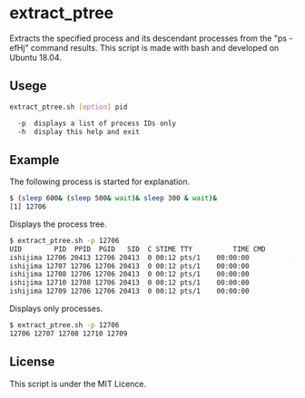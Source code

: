 # extract_ptree
Extracts the specified process and its descendant processes from the "ps -efHj" command results.
This script is made with bash and developed on Ubuntu 18.04.

## Usege

```bash
extract_ptree.sh [option] pid

  -p  displays a list of process IDs only
  -h  display this help and exit
```

## Example
The following process is started for explanation.

```bash
$ (sleep 600& (sleep 500& wait)& sleep 300 & wait)&
[1] 12706
```

Displays the process tree.

```bash
$ extract_ptree.sh -p 12706
UID        PID  PPID  PGID   SID  C STIME TTY          TIME CMD
ishijima 12706 20413 12706 20413  0 00:12 pts/1    00:00:00           -bash
ishijima 12707 12706 12706 20413  0 00:12 pts/1    00:00:00             sleep 600
ishijima 12708 12706 12706 20413  0 00:12 pts/1    00:00:00             -bash
ishijima 12710 12708 12706 20413  0 00:12 pts/1    00:00:00               sleep 500
ishijima 12709 12706 12706 20413  0 00:12 pts/1    00:00:00             sleep 300
```

Displays only processes.
```bash
$ extract_ptree.sh -p 12706
12706 12707 12708 12710 12709
```

## License
This script is under the MIT Licence.
